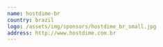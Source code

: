 ```yaml
---
name: hostdime-br
country: brazil
logo: /assets/img/sponsors/hostdime_br_small.jpg
address: http://www.hostdime.com.br
---
```

